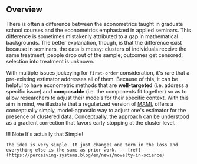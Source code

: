 ## **Overview**

There is often a difference between the econometrics taught in graduate school courses and the econometrics emphasized in applied seminars. This difference is sometimes mistakenly attributed to a gap in mathematical backgrounds. The better explanation, though, is that the difference exist because in seminars, the data is messy: clusters of individuals receive the same treatment; people drop out of the sample; outcomes get censored; selection into treatment is unknown. 

With multiple issues jockeying for ``first-order`` consideration, it's rare that a pre-existing estimator addresses all of them. Because of this, it can be helpful to have econometric methods that are **well-targeted** (i.e. address a specific issue) and **composable** (i.e. the components fit together) so as to allow researchers to adjust their models for their specific context. With this aim in mind, we illustrate that a  regularized version of [MAML](https://arxiv.org/abs/1703.03400) offers a conceptually simply, model-agnostic way to adjust one's estimator for the presence of clustered data. Conceptually, the approach can be understood as a gradient correction that favors early stopping at the cluster level.

!!! Note It's actually that Simple!
    
    The idea is very simple. It just changes one term in the loss and everything else is the same as prior work. -- [ref](https://perceiving-systems.blog/en/news/novelty-in-science)

